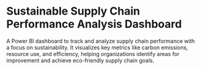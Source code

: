 # Sustainable Supply Chain Performance Analysis Dashboard
A Power BI dashboard to track and analyze supply chain performance with a focus on sustainability. It visualizes key metrics like carbon emissions, resource use, and efficiency, helping organizations identify areas for improvement and achieve eco-friendly supply chain goals.

